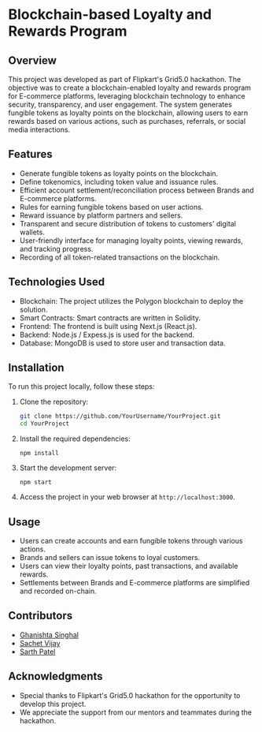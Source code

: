 # Blockchain-based Loyalty and Rewards Program

## Overview

This project was developed as part of Flipkart's Grid5.0 hackathon. The objective was to create a blockchain-enabled loyalty and rewards program for E-commerce platforms, leveraging blockchain technology to enhance security, transparency, and user engagement. The system generates fungible tokens as loyalty points on the blockchain, allowing users to earn rewards based on various actions, such as purchases, referrals, or social media interactions.

## Features

- Generate fungible tokens as loyalty points on the blockchain.
- Define tokenomics, including token value and issuance rules.
- Efficient account settlement/reconciliation process between Brands and E-commerce platforms.
- Rules for earning fungible tokens based on user actions.
- Reward issuance by platform partners and sellers.
- Transparent and secure distribution of tokens to customers' digital wallets.
- User-friendly interface for managing loyalty points, viewing rewards, and tracking progress.
- Recording of all token-related transactions on the blockchain.

## Technologies Used

- Blockchain: The project utilizes the Polygon blockchain to deploy the solution.
- Smart Contracts: Smart contracts are written in Solidity.
- Frontend: The frontend is built using Next.js (React.js).
- Backend: Node.js / Expess.js is used for the backend.
- Database: MongoDB is used to store user and transaction data.

## Installation

To run this project locally, follow these steps:

1. Clone the repository:
   ```bash
   git clone https://github.com/YourUsername/YourProject.git
   cd YourProject
2. Install the required dependencies:
   ```terminal
   npm install
3. Start the development server:
   ```terminal
   npm start
4. Access the project in your web browser at `http://localhost:3000`.

## Usage

- Users can create accounts and earn fungible tokens through various actions.
- Brands and sellers can issue tokens to loyal customers.
- Users can view their loyalty points, past transactions, and available rewards.
- Settlements between Brands and E-commerce platforms are simplified and recorded on-chain.

## Contributors

- [Ghanishta Singhal](https://github.com/KanhaBhawani)
- [Sachet Vijay](https://github.com/SachetVijay)
- [Sarth Patel](https://github.com/sarth1411)

## Acknowledgments
- Special thanks to Flipkart's Grid5.0 hackathon for the opportunity to develop this project.
- We appreciate the support from our mentors and teammates during the hackathon.

